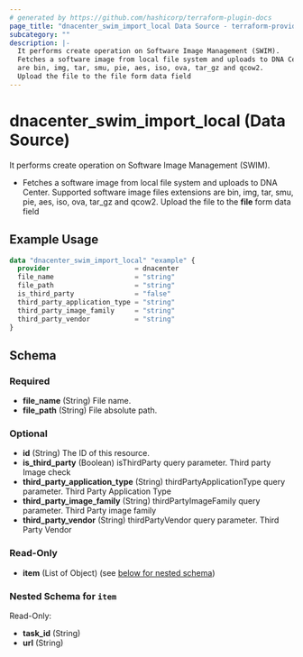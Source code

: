 ```yaml
---
# generated by https://github.com/hashicorp/terraform-plugin-docs
page_title: "dnacenter_swim_import_local Data Source - terraform-provider-dnacenter"
subcategory: ""
description: |-
  It performs create operation on Software Image Management (SWIM).
  Fetches a software image from local file system and uploads to DNA Center. Supported software image files extensions
  are bin, img, tar, smu, pie, aes, iso, ova, tar_gz and qcow2.
  Upload the file to the file form data field
---
```


# dnacenter_swim_import_local (Data Source)

It performs create operation on Software Image Management (SWIM).

- Fetches a software image from local file system and uploads to DNA Center. Supported software image files extensions
are bin, img, tar, smu, pie, aes, iso, ova, tar_gz and qcow2.
Upload the file to the **file** form data field

## Example Usage

```terraform
data "dnacenter_swim_import_local" "example" {
  provider                     = dnacenter
  file_name                    = "string"
  file_path                    = "string"
  is_third_party               = "false"
  third_party_application_type = "string"
  third_party_image_family     = "string"
  third_party_vendor           = "string"
}
```

<!-- schema generated by tfplugindocs -->
## Schema

### Required

- **file_name** (String) File name.
- **file_path** (String) File absolute path.

### Optional

- **id** (String) The ID of this resource.
- **is_third_party** (Boolean) isThirdParty query parameter. Third party Image check
- **third_party_application_type** (String) thirdPartyApplicationType query parameter. Third Party Application Type
- **third_party_image_family** (String) thirdPartyImageFamily query parameter. Third Party image family
- **third_party_vendor** (String) thirdPartyVendor query parameter. Third Party Vendor

### Read-Only

- **item** (List of Object) (see [below for nested schema](#nestedatt--item))

<a id="nestedatt--item"></a>
### Nested Schema for `item`

Read-Only:

- **task_id** (String)
- **url** (String)


